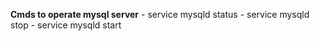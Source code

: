 **Cmds to operate mysql server**
    - service mysqld status
    - service mysqld stop
    - service mysqld start 

